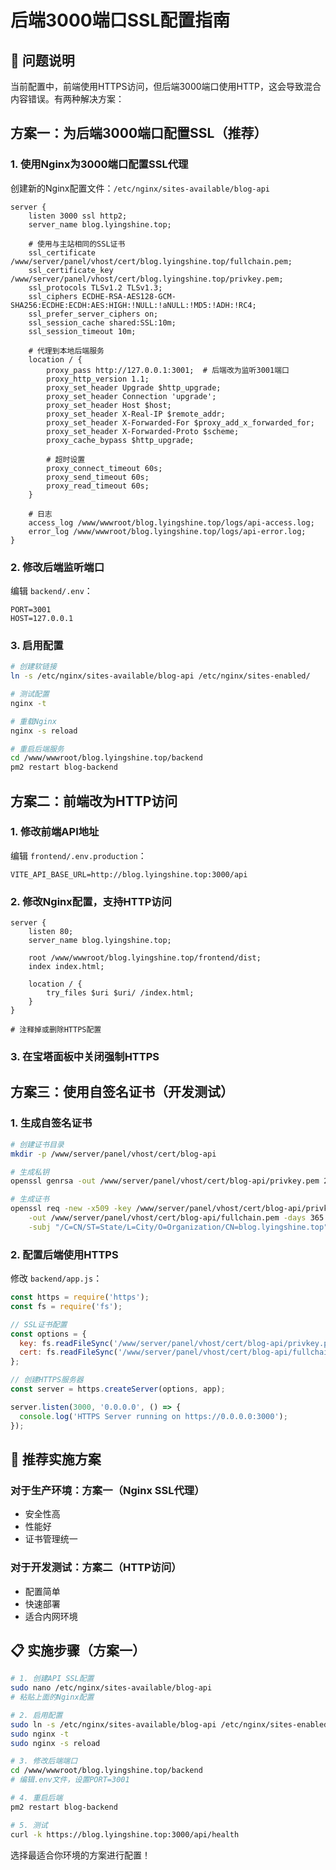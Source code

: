 # 后端3000端口SSL配置指南

## 🎯 问题说明

当前配置中，前端使用HTTPS访问，但后端3000端口使用HTTP，这会导致混合内容错误。有两种解决方案：

## 方案一：为后端3000端口配置SSL（推荐）

### 1. 使用Nginx为3000端口配置SSL代理

创建新的Nginx配置文件：`/etc/nginx/sites-available/blog-api`

```nginx
server {
    listen 3000 ssl http2;
    server_name blog.lyingshine.top;
    
    # 使用与主站相同的SSL证书
    ssl_certificate /www/server/panel/vhost/cert/blog.lyingshine.top/fullchain.pem;
    ssl_certificate_key /www/server/panel/vhost/cert/blog.lyingshine.top/privkey.pem;
    ssl_protocols TLSv1.2 TLSv1.3;
    ssl_ciphers ECDHE-RSA-AES128-GCM-SHA256:ECDHE:ECDH:AES:HIGH:!NULL:!aNULL:!MD5:!ADH:!RC4;
    ssl_prefer_server_ciphers on;
    ssl_session_cache shared:SSL:10m;
    ssl_session_timeout 10m;
    
    # 代理到本地后端服务
    location / {
        proxy_pass http://127.0.0.1:3001;  # 后端改为监听3001端口
        proxy_http_version 1.1;
        proxy_set_header Upgrade $http_upgrade;
        proxy_set_header Connection 'upgrade';
        proxy_set_header Host $host;
        proxy_set_header X-Real-IP $remote_addr;
        proxy_set_header X-Forwarded-For $proxy_add_x_forwarded_for;
        proxy_set_header X-Forwarded-Proto $scheme;
        proxy_cache_bypass $http_upgrade;
        
        # 超时设置
        proxy_connect_timeout 60s;
        proxy_send_timeout 60s;
        proxy_read_timeout 60s;
    }
    
    # 日志
    access_log /www/wwwroot/blog.lyingshine.top/logs/api-access.log;
    error_log /www/wwwroot/blog.lyingshine.top/logs/api-error.log;
}
```

### 2. 修改后端监听端口

编辑 `backend/.env`：
```env
PORT=3001
HOST=127.0.0.1
```

### 3. 启用配置
```bash
# 创建软链接
ln -s /etc/nginx/sites-available/blog-api /etc/nginx/sites-enabled/

# 测试配置
nginx -t

# 重载Nginx
nginx -s reload

# 重启后端服务
cd /www/wwwroot/blog.lyingshine.top/backend
pm2 restart blog-backend
```

## 方案二：前端改为HTTP访问

### 1. 修改前端API地址
编辑 `frontend/.env.production`：
```env
VITE_API_BASE_URL=http://blog.lyingshine.top:3000/api
```

### 2. 修改Nginx配置，支持HTTP访问
```nginx
server {
    listen 80;
    server_name blog.lyingshine.top;
    
    root /www/wwwroot/blog.lyingshine.top/frontend/dist;
    index index.html;
    
    location / {
        try_files $uri $uri/ /index.html;
    }
}

# 注释掉或删除HTTPS配置
```

### 3. 在宝塔面板中关闭强制HTTPS

## 方案三：使用自签名证书（开发测试）

### 1. 生成自签名证书
```bash
# 创建证书目录
mkdir -p /www/server/panel/vhost/cert/blog-api

# 生成私钥
openssl genrsa -out /www/server/panel/vhost/cert/blog-api/privkey.pem 2048

# 生成证书
openssl req -new -x509 -key /www/server/panel/vhost/cert/blog-api/privkey.pem \
    -out /www/server/panel/vhost/cert/blog-api/fullchain.pem -days 365 \
    -subj "/C=CN/ST=State/L=City/O=Organization/CN=blog.lyingshine.top"
```

### 2. 配置后端使用HTTPS
修改 `backend/app.js`：
```javascript
const https = require('https');
const fs = require('fs');

// SSL证书配置
const options = {
  key: fs.readFileSync('/www/server/panel/vhost/cert/blog-api/privkey.pem'),
  cert: fs.readFileSync('/www/server/panel/vhost/cert/blog-api/fullchain.pem')
};

// 创建HTTPS服务器
const server = https.createServer(options, app);

server.listen(3000, '0.0.0.0', () => {
  console.log('HTTPS Server running on https://0.0.0.0:3000');
});
```

## 🚀 推荐实施方案

### 对于生产环境：方案一（Nginx SSL代理）
- 安全性高
- 性能好
- 证书管理统一

### 对于开发测试：方案二（HTTP访问）
- 配置简单
- 快速部署
- 适合内网环境

## 📋 实施步骤（方案一）

```bash
# 1. 创建API SSL配置
sudo nano /etc/nginx/sites-available/blog-api
# 粘贴上面的Nginx配置

# 2. 启用配置
sudo ln -s /etc/nginx/sites-available/blog-api /etc/nginx/sites-enabled/
sudo nginx -t
sudo nginx -s reload

# 3. 修改后端端口
cd /www/wwwroot/blog.lyingshine.top/backend
# 编辑.env文件，设置PORT=3001

# 4. 重启后端
pm2 restart blog-backend

# 5. 测试
curl -k https://blog.lyingshine.top:3000/api/health
```

选择最适合你环境的方案进行配置！